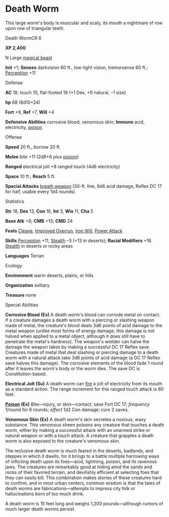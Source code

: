 # Death Worm

This large worm's body is muscular and scaly, its mouth a nightmare of row upon row of triangular teeth.

Death WormCR 6

**XP 2,400**

N Large [magical beast](/pathfinderRPG/prd/monsters/creatureTypes.html#_magical-beast)

**Init** +1; **Senses** darkvision 60 ft., low-light vision, tremorsense 60 ft.; [Perception](/pathfinderRPG/prd/additionalMonsters/../skills/perception.html#_perception) +11

Defense

**AC** 19, touch 10, flat-footed 18 (+1 Dex, +9 natural, –1 size)

**hp** 68 (8d10+24)

**Fort** +9, **Ref** +7, **Will** +4

**Defensive Abilities** corrosive blood, venomous skin; **Immune** acid, electricity, [poison](/pathfinderRPG/prd/monsters/universalMonsterRules.html#_poison-(ex-or-su))

Offense

**Speed** 20 ft., burrow 20 ft.

**Melee** bite +11 (2d8+6 plus [poison](/pathfinderRPG/prd/monsters/universalMonsterRules.html#_poison-(ex-or-su)))

**Ranged** electrical jolt +8 ranged touch (4d6 electricity)

**Space** 10 ft.; **Reach** 5 ft.

**Special Attacks** [breath weapon](/pathfinderRPG/prd/monsters/universalMonsterRules.html#_breath-weapon) (30-ft. line, 8d6 acid damage, Reflex DC 17 for half, usable every 1d4 rounds)

Statistics

**Str** 18, **Dex** 13, **Con** 16, **Int** 3, **Wis** 11, **Cha** 5

**Base Atk** +8; **CMB** +13; **CMD** 24

**Feats** [Cleave](/pathfinderRPG/prd/additionalMonsters/../feats.html#_cleave), [Improved Overrun](/pathfinderRPG/prd/additionalMonsters/../feats.html#_improved-overrun), [Iron Will](/pathfinderRPG/prd/additionalMonsters/../feats.html#_iron-will), [Power Attack](/pathfinderRPG/prd/additionalMonsters/../feats.html#_power-attack)

**Skills** [Perception](/pathfinderRPG/prd/additionalMonsters/../skills/perception.html#_perception) +11, [Stealth](/pathfinderRPG/prd/additionalMonsters/../skills/stealth.html#_stealth) –3 (+13 in deserts); **Racial Modifiers** +16 [Stealth](/pathfinderRPG/prd/additionalMonsters/../skills/stealth.html#_stealth) in deserts or rocky areas

**Languages** Terran

Ecology

**Environment** warm deserts, plains, or hills

**Organization** solitary

**Treasure** none

Special Abilities

**Corrosive Blood (Ex)** A death worm's blood can corrode metal on contact. If a creature damages a death worm with a piercing or slashing weapon made of metal, the creature's blood deals 3d6 points of acid damage to the metal weapon (unlike most forms of energy damage, this damage is not halved when applied to a metal object, although it does still have to penetrate the metal's hardness). The weapon's wielder can halve the damage the weapon takes by making a successful DC 17 Reflex save. Creatures made of metal that deal slashing or piercing damage to a death worm with a natural attack take 3d6 points of acid damage (a DC 17 Reflex save halves this damage). The corrosive elements of the blood fade 1 round after it leaves the worm's body or the worm dies. The save DC is Constitution-based.

**Electrical Jolt (Su)** A death worm can [fire](/pathfinderRPG/prd/monsters/creatureTypes.html#_fire-subtype) a jolt of electricity from its mouth as a standard action. The range increment for this ranged touch attack is 60 feet.

**[Poison](/pathfinderRPG/prd/monsters/universalMonsterRules.html#_poison-(ex-or-su)) (Ex)** Bite—injury, or skin—contact; save Fort DC 17; _frequency_ 1/round for 6 rounds; _effect_ 1d2 Con damage; _cure_ 2 saves.

**Venomous Skin (Ex)** A death worm's skin secretes a noxious, waxy substance. This venomous sheen poisons any creature that touches a death worm, either by making a successful attack with an unarmed strike or natural weapon or with a touch attack. A creature that grapples a death worm is also exposed to the creature's venomous skin.

The reclusive death worm is much feared in the deserts, badlands, and steppes in which it dwells, for it brings to a battle multiple harrowing ways of inflicting death upon its foes—acid, lightning, poison, and its ravenous jaws. The creatures are remarkably good at hiding amid the sands and rocks of their favored terrain, and devilishly efficient at selecting foes that they can easily kill. This combination makes stories of these creatures hard to confirm, and in most urban centers, common wisdom is that the tales of death worms are fabrications—attempts to impress city folk or hallucinations born of too much drink.

A death worm is 15 feet long and weighs 1,200 pounds—although rumors of much larger death worms persist.

